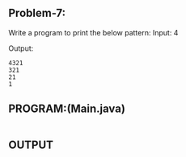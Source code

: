 
## Problem-7:
Write a program to print the below pattern:
Input: 4

Output:
```
4321
321
21
1

```

## PROGRAM:(Main.java)
```

```

## OUTPUT
